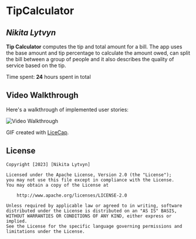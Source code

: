 # TipCalculator

## *Nikita Lytvyn*

**Tip Calculator** computes the tip and total amount for a bill. The app uses the base amount and tip percentage to calculate the amount owed, can split the bill between a group of people and it also describes the quality of service based on the tip.

Time spent: **24** hours spent in total


## Video Walkthrough

Here's a walkthrough of implemented user stories:

<img src='https://media.giphy.com/media/aTWhiqaXmXcXLILyU6/giphy.gif' title='Video Walkthrough' width='' alt='Video Walkthrough' />

GIF created with [LiceCap](http://www.cockos.com/licecap/).


## License

    Copyright [2023] [Nikita Lytvyn]

    Licensed under the Apache License, Version 2.0 (the "License");
    you may not use this file except in compliance with the License.
    You may obtain a copy of the License at

        http://www.apache.org/licenses/LICENSE-2.0

    Unless required by applicable law or agreed to in writing, software
    distributed under the License is distributed on an "AS IS" BASIS,
    WITHOUT WARRANTIES OR CONDITIONS OF ANY KIND, either express or implied.
    See the License for the specific language governing permissions and
    limitations under the License.
